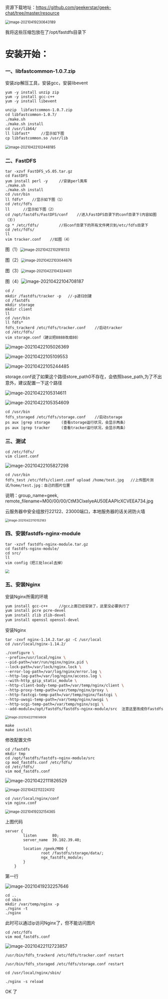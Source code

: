 资源下载地址：https://github.com/geekerstar/geek-chat/tree/master/resource

<img src="../../assets/image-20210419230643189.png" alt="image-20210419230643189" style="zoom: 80%;" />

我将这些压缩包放在了/opt/fastdfs目录下

# 安装开始：

### 一、libfastcommon-1.0.7.zip

安装zip解压工具，安装gcc，安装libevent

```
yum -y install unzip zip
yum -y install gcc-c++
yum -y install libevent
```

```xml
unzip  libfastcommon-1.0.7.zip
cd libfastcommon-1.0.7/
./make.sh
./make.sh install
cd /usr/lib64/
ll libfast*		//显示如下图
cp libfastcommon.so /usr/lib
```

<img src="../../assets/image-20210422102448185.png" alt="image-20210422102448185" style="zoom:80%;" />

### 二、FastDFS

```
tar -xzvf FastDFS_v5.05.tar.gz
cd FastDFS
yum install perl -y		//安装perl类库
./make.sh
./make.sh install
cd /usr/bin
ll fdfs*	//显示如下图（1）
cd /etc/fdfs
ll		//显示如下图（2）
cd /opt/fastdfs/FastDFS/conf	//进入FastDFS目录下的conf目录下(内容如图（3）)
cp * /etc/fdfs/			//将conf目录下的所有文件拷贝到/etc/fdfs目录下
cd /etc/fdfs/
ll
vim tracker.conf	//如图（4）
```

图（1）<img src="../../assets/image-20210422102916133.png" alt="image-20210422102916133" style="zoom:80%;" />

图（2）<img src="../../assets/image-20210422103044676.png" alt="image-20210422103044676" style="zoom:80%;" />

图（3）<img src="../../assets/image-20210422104324401.png" alt="image-20210422104324401" style="zoom:80%;" />



图（4）![image-20210422104708187](../../assets/image-20210422104708187.png)



```
cd /
mkdir /fastdfs/tracker -p	//-p递归创建
cd /fastdfs
mkdir storage
mkdir client
ll
cd /usr/bin
ll fdfs*
fdfs_trackerd /etc/fdfs/tracker.conf	//启动tracker
cd /etc/fdfs/
vim storage.conf（建议把8888改成80）
```



![image-20210422105026369](../../assets/image-20210422105026369.png)

![image-20210422105109553](../../assets/image-20210422105109553.png)

![image-20210422105244485](../../assets/image-20210422105244485.png)

storage.conf说了如果这个路径store_path0不存在，会依照base_path,为了不出意外，建议配置一下这个路径

![image-20210422105314611](../../assets/image-20210422105314611.png)

![image-20210422105354609](../../assets/image-20210422105354609.png)



```
cd /usr/bin
fdfs_storaged /etc/fdfs/storage.conf	//启动storage
ps aux |grep storage     (查看storage运行状况，会显示两条）
ps aux |grep tracker     (查看tracker运行状况，会显示两条）
```



### 三、测试

```
cd /etc/fdfs/
vim client.conf
```

![image-20210422105827298](../../assets/image-20210422105827298.png)

```
cd /usr/bin
fdfs_test /etc/fdfs/client.conf upload /home/test.jpg	//上传图片测试/home/test.jpg：自己的图片位置
```

说明：group_name=geek, remote_filename=M00/00/00/CtM3ClxelyeAU50EAAPlcXCVEEA734.jpg

云服务器中安全组放行22122、23000端口，本地服务器的话关闭防火墙

<img src="../../assets/image-20210422110152183.png" alt="image-20210422110152183" style="zoom: 67%;" />



### 四、安装fastdfs-nginx-module

```
tar -xzvf fastdfs-nginx-module.tar.gz
cd fastdfs-nginx-module/
cd src/
ll
vim config（把三处local去掉）
```

<img src="../../assets/image-20210422110528628.png" style="zoom:80%;" />



### 五、安装Nginx

安装Nginx所需的环境

```bash
yum install gcc-c++		//gcc上面已经安装了，这里没必要执行了
yum install pcre pcre-devel
yum install zlib zlib-devel
yum install openssl openssl-devel
```

安装Nginx

```
tar -zxvf nginx-1.14.2.tar.gz -C /usr/local	
cd /usr/local/nginx-1.14.2/
```



```bash
./configure \
--prefix=/usr/local/nginx \
--pid-path=/var/run/nginx/nginx.pid \
--lock-path=/var/lock/nginx.lock \
--error-log-path=/var/log/nginx/error.log \
--http-log-path=/var/log/nginx/access.log \
--with-http_gzip_static_module \
--http-client-body-temp-path=/var/temp/nginx/client \
--http-proxy-temp-path=/var/temp/nginx/proxy \
--http-fastcgi-temp-path=/var/temp/nginx/fastcgi \
--http-uwsgi-temp-path=/var/temp/nginx/uwsgi \
--http-scgi-temp-path=/var/temp/nginx/scgi \
--add-module=/opt/fastdfs/fastdfs-nginx-module/src  注意这里改成你fastdfs-nginx-module目录下的src地址
```

<img src="../../assets/image-20210422111614909.png" alt="image-20210422111614909" style="zoom:67%;" />

```
make
make install
```

修改配置文件

```
cd /fastdfs
mkdir tmp
cd /opt/fastdfs/fastdfs-nginx-module/src
cp mod_fastdfs.conf /etc/fdfs/
cd /etc/fdfs/
vim mod_fastdfs.conf
```

![image-20210422111826529](../../assets/image-20210422111826529.png)

<img src="../../assets/image-20210422112224312.png" alt="image-20210422112224312" style="zoom:80%;" />





```
cd /usr/local/nginx/conf
vim nginx.conf
```

<img src="../../assets/image-20210419232154365.png" alt="image-20210419232154365" style="zoom:80%;" />

上图代码

```
server {
        listen       80;
        server_name  39.102.39.40;

        location /geek/M00 {
                root /fastdfs/storage/data/;
                ngx_fastdfs_module;
        }
    }
```

第一行

![image-20210419232257646](../../assets/image-20210419232257646.png)



```
cd ..
cd sbin
mkdir /var/temp/nginx -p
./nginx -t
./nginx
```

此时可以通过ip访问Nginx了，但不能访问图片

```
cd /etc/fdfs
vim mod_fastdfs.conf
```

![image-20210422112723857](../../assets/image-20210422112723857.png)

```
/usr/bin/fdfs_trackerd /etc/fdfs/tracker.conf restart
 
/usr/bin/fdfs_storaged /etc/fdfs/storage.conf restart
```

```
cd /usr/local/nginx/sbin/
 
./nginx -s reload
```



OK 了
